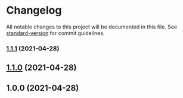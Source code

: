 # Changelog

All notable changes to this project will be documented in this file. See [standard-version](https://github.com/conventional-changelog/standard-version) for commit guidelines.

### [1.1.1](https://github.com/Mark24Code/x-node-cli/compare/v1.1.0...v1.1.1) (2021-04-28)

## [1.1.0](https://github.com/Mark24Code/x-node-cli/compare/v1.0.0...v1.1.0) (2021-04-28)

## 1.0.0 (2021-04-28)
